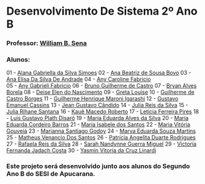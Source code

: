# Desenvolvimento De Sistema 2º Ano B
### Professor: [William B. Sena](https://github.com/williamsena13/2-ano-b-sesi)



### Alunos: 
01 - [Alana Gabriella da Silva Simoes](https://github.com/alanasimoes11/2-ano-b-sesi)
02 - [Ana Beatriz de Sousa Bovo](https://github.com/Anabovo/2-ano-b-sesi)
03 - [Ana Elisa Da Silva De Andrade](https://github.com/Anaandrade06/2-ano-b-sesi)
04 - [Any Caroline Fabricio](https://github.com/anycarolini21/2-ano-b-sesi)    
05 - [Any Gabrieli Fabricio](https://github.com/anygabrieli/2-ano-b-sesi)
06 - [Bruno Guilherme de Castro](https://github.com/Brunoxl03/2-ano-b-sesi)
07 - [Bryan Alves Borela]()
08 - [Deise Elen do Nascimento](https://github.com/D3ise/2-ano-b-sesi)
09 - [Greta Louise](https://github.com/GretaLouise/2-ano-b-sesi)
10 - [Guilherme de Castro Borges]()
11 - [Guilherme Henrique Maroni Igarashi](https://github.com/GuilhermeIgarashi7/2-ano-b-sesi)
12 - [Gustavo Emanuel Cassins](https://github.com/GustavoEMANUE/2-ano-b-sesi)
13 - [Jean Gustavo Cândido](https://github.com/jeangustavoo/2-ano-b-sesi)
14 - [Julia Reis da Silva](https://github.com/juliareis14/2-ano-b-sesi)
15 - [Julia Rihane Santana](https://github.com/jsantana07/2-ano-b-sesi)
16 - [Kauê Macedo Roberto](https://github.com/kmarmc/2-ano-b-sesi)
17 - [Leticia Ferreira Pires](https://github.com/piresleticia/2-ano-b-sesi)
18 - [Luis Gustavo Plath Disaró]()
19 - [Maria Eduarda Alves da Silva](https://github.com/marieduas/2-ano-b-sesi)
20 - [Maria Eduarda Cordeiro Barros](https://github.com/Barrosmaria07/2-ano-b-sesi) 
21 - [Maria Isabele dos Santos](https://github.com/isantos10/2-ano-b-sesi)
22 - [Maria Vitória Gouveia](https://github.com/mariavi00/2-ano-b-sesi)
23 - [Marianna Santiago Godoy](https://github.com/Marigodoy26/2-ano-b-sesi)
24 - [Marya Eduarda Souza Martins](https://github.com/Marya16/2-ano-b-sesi)
25 - [Matheus Venancio Dos Santos](https://github.com/matheusvenanciodossantos/2-ano-b-sesi)
26 - [Patrícia Angelita Duarte Rodrigues](https://github.com/pati573022/2-ano-b-sesi)
27 - [Rafaela Reis da Silva](https://github.com/rafaelareisilva/2-ano-b-sesi)
28 - [Sarah Nandynne Guerra Miguel](https://github.com/sarahnandynne/2-ano-b-sesi)
29 - [Victoria Fernanda Jadach Costa](https://github.com/vikjadach/2-ano-b-sesi)
30 - [Yasmin Vitoria da Cruz Linardi](https://github.com/YasminLinardi/2-ano-b-sesi)



### Este projeto será desenvolvido junto aos alunos do Segundo Ano B do SESI de Apucarana.